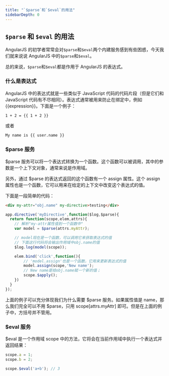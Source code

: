 ```yaml
---
title: "`$parse`和`$eval`的用法"
sidebarDepth: 0
---
```


## `$parse` 和 `$eval` 的用法

AngularJS 的初学者常常会对`$parse`和`$eval`两个内建服务感到有些困惑，今天我们就来说说 AngularJS 中的`$parse`和`$eval`。

总的来说，`$parse`和`$eval`都是作用于 AngularJS 的表达式。

### 什么是表达式

AngularJS 中的表达式就是一些类似于 JavaScript 代码的代码片段（但是它们和 JavaScript 代码有不尽相同）。表达式通常被用来防止在绑定中，例如{{expression}}。下面是一个例子：

```html
1 + 2 = {{ 1 + 2 }}
```

或者

```html
My name is {{ user.name }}
```

### $parse 服务

$parse 服务可以将一个表达式转换为一个函数。这个函数可以被调用，其中的参数是一个上下文对象，通常来说是作用域。

另外，通过 $parse 的表达式返回的这个函数有一个 assign 属性。这个 assign 属性也是一个函数，它可以用来在给定的上下文中改变这个表达式的值。

下面是一段简单的代码：

```html
<div my-attr="obj.name" my-directive>testing</div>
```

```js
app.directive('myDirective',function($log,$parse){
  return function(scope,elem,attrs){
    // 解析"my-attr属性值到一个函数中"
    var model = $parse(attrs.myAttr);

    // model现在是一个函数，可以调用它来获取表达式的值
    // 下面这行代码将会输出作用域中obj.name的值
    $log.log(model(scope));

    elem.bind('click',function(){
        // 'model.assign'也是一个函数，它用来更新表达式的值
        model.assign(scope,'New name');
        // New name是给obj.name赋一个新的值；
        scope.$apply();
    })
  }
});
```

上面的例子可以充分体现我们为什么需要 $parse 服务。如果属性值是 name，那么我们完全可以不用 $parse，只用 scope[attrs.myAttr] 即可。但是在上面的例子中，方括号并不管用。

### $eval 服务

$eval 是一个作用域 scope 中的方法，它将会在当前作用域中执行一个表达式并返回结果：

```js
scope.a = 1;
scope.b = 2;

scope.$eval('a+b'); // 3
```
